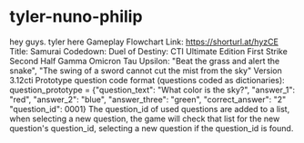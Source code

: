 # tyler-nuno-philip
hey guys. tyler here
Gameplay Flowchart Link: https://shorturl.at/hyzCE
Title: Samurai Codedown: Duel of Destiny: CTI Ultimate Edition First Strike Second Half Gamma Omicron Tau Upsilon: "Beat the grass and alert the snake", "The swing of a sword cannot cut the mist from the sky" Version 3.12cti
Prototype question code format (questions coded as dictionaries): question_prototype = {"question_text": "What color is the sky?", "answer_1": "red", "answer_2": "blue", "answer_three": "green", "correct_answer": "2" "question_id": 0001}
The question_id of used questions are added to a list, when selecting a new question, the game will check that list for the new question's question_id, selecting a new question if the question_id is found.
